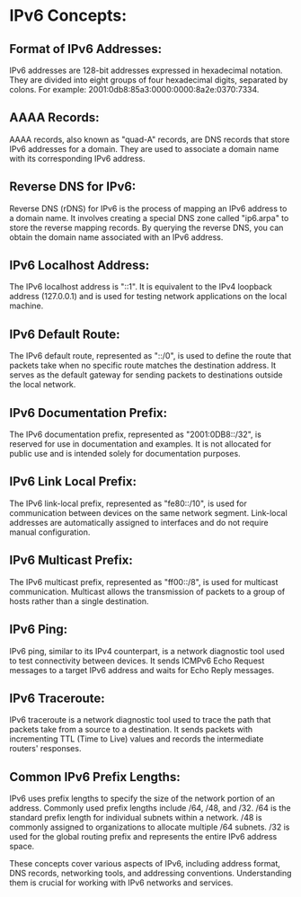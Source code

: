 # IPv6 Concepts:

##  Format of IPv6 Addresses:

IPv6 addresses are 128-bit addresses expressed in hexadecimal notation.
They are divided into eight groups of four hexadecimal digits, separated by colons.
For example: 2001:0db8:85a3:0000:0000:8a2e:0370:7334.


##  AAAA Records:

AAAA records, also known as "quad-A" records, are DNS records that store IPv6 addresses for a domain.
They are used to associate a domain name with its corresponding IPv6 address.


##  Reverse DNS for IPv6:

Reverse DNS (rDNS) for IPv6 is the process of mapping an IPv6 address to a domain name.
It involves creating a special DNS zone called "ip6.arpa" to store the reverse mapping records.
By querying the reverse DNS, you can obtain the domain name associated with an IPv6 address.


##  IPv6 Localhost Address:

The IPv6 localhost address is "::1".
It is equivalent to the IPv4 loopback address (127.0.0.1) and is used for testing network applications on the local machine.


##  IPv6 Default Route:

The IPv6 default route, represented as "::/0", is used to define the route that packets take when no specific route matches the destination address.
It serves as the default gateway for sending packets to destinations outside the local network.


##  IPv6 Documentation Prefix:

The IPv6 documentation prefix, represented as "2001:0DB8::/32", is reserved for use in documentation and examples.
It is not allocated for public use and is intended solely for documentation purposes.


##  IPv6 Link Local Prefix:

The IPv6 link-local prefix, represented as "fe80::/10", is used for communication between devices on the same network segment.
Link-local addresses are automatically assigned to interfaces and do not require manual configuration.


##  IPv6 Multicast Prefix:

The IPv6 multicast prefix, represented as "ff00::/8", is used for multicast communication.
Multicast allows the transmission of packets to a group of hosts rather than a single destination.


##  IPv6 Ping:

IPv6 ping, similar to its IPv4 counterpart, is a network diagnostic tool used to test connectivity between devices.
It sends ICMPv6 Echo Request messages to a target IPv6 address and waits for Echo Reply messages.


##  IPv6 Traceroute:

IPv6 traceroute is a network diagnostic tool used to trace the path that packets take from a source to a destination.
It sends packets with incrementing TTL (Time to Live) values and records the intermediate routers' responses.


##  Common IPv6 Prefix Lengths:

IPv6 uses prefix lengths to specify the size of the network portion of an address.
Commonly used prefix lengths include /64, /48, and /32.
/64 is the standard prefix length for individual subnets within a network.
/48 is commonly assigned to organizations to allocate multiple /64 subnets.
/32 is used for the global routing prefix and represents the entire IPv6 address space.


These concepts cover various aspects of IPv6, including address format, DNS records, networking tools, and addressing conventions. Understanding them is crucial for working with IPv6 networks and services.
